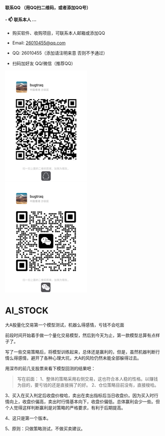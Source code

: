 #### 联系QQ （用QQ扫二维码，或者添加QQ号）
####  - 📫 联系本人 ...

* 购买软件、收购项目，可联系本人邮箱或添加QQ

* Email: 26010455@qq.com

* QQ: 26010455（添加请注明来意 否则不予通过）

* 扫码加好友 QQ/微信（推荐QQ）

![](demo/qq02_360.jpg) ![](demo/wechat03_360.jpg) 



# AI_STOCK
大A股量化交易第一个模型测试，机器么得感情，亏钱不会吃面


前段时间开始着手做一个量化交易模型，然后到今天为止，第一款模型总算有点样子了。

写了一些交易策略后，将模型训练起来，总体还是赢利的，但是，虽然机器判断行情么得感情，避开了各种心理大坑，大A的风险仍然未能全部躲得过去。

用深市的前几支股票来看下模型回测的结果吧：

>写在前面：
>1、整体的策略采用右侧交易，这也符合本人稳的性格。以赚钱为目的，要亏钱的还是直接捐了的好。
>2、仓位策略目前没有，直接梭哈。

3、买入在买入判定后收盘价梭哈，卖出在卖出指标后当日收盘价。因为买入时行情向上，收盘价偏高，卖出时行情基本向下，收盘价偏低。总体赢利会少一些。但个人觉得这样判断赢利是对策略的严格要求，有利于后期提高。

4、这只是第一个版本。

5、原则：只做策略测试，不做买卖建议。



